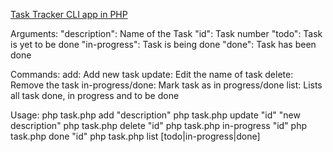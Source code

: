 [Task Tracker CLI app in PHP](https://roadmap.sh/projects/task-tracker)

Arguments:
    "description": Name of the Task
    "id": Task number
    "todo": Task is yet to be done
    "in-progress": Task is being done
    "done": Task has been done

Commands:
    add: Add new task
    update: Edit the name of task
    delete: Remove the task
    in-progress/done: Mark task as in progress/done
    list: Lists all task done, in progress and to be done

Usage:
  php task.php add "description"
  php task.php update "id" "new description"
  php task.php delete "id"
  php task.php in-progress "id"
  php task.php done "id"
  php task.php list [todo|in-progress|done]